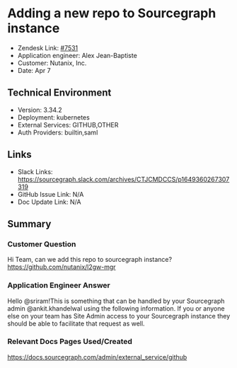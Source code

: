 ​
# Adding a new repo to Sourcegraph instance <!-- Ticket Title  Hint: include keywords to make it searchable -->

- Zendesk Link: [#7531](https://sourcegraph.zendesk.com/agent/tickets/7531)
- Application engineer: Alex Jean-Baptiste
- Customer: Nutanix, Inc. <!-- Redact if this contains personally identifying information -->
- Date: Apr 7

<!-- Data populated from integration, speak to Ben Gordon or Michael Bali if not working -->
<!-- During Internal team trial, fill missing data manually (we are waiting for all data to sync) -->

## Technical Environment
- Version: 3.34.2​
- Deployment: kubernetes
- External Services: GITHUB,OTHER
- Auth Providers: builtin,saml


## Links
<!-- Data for application engineer manual entry -->
- Slack Links: https://sourcegraph.slack.com/archives/CTJCMDCCS/p1649360267307319
- GitHub Issue Link: N/A
- Doc Update Link: N/A

## Summary
### Customer Question
​Hi Team, can we add this repo to sourcegraph instance?
https://github.com/nutanix/l2gw-mgr

### Application Engineer Answer
​Hello @sriram!This is something that can be handled by your Sourcegraph admin @ankit.khandelwal using the following information. If you or anyone else on your team has Site Admin access to your Sourcegraph instance they should be able to facilitate that request as well.

### Relevant Docs Pages Used/Created
​https://docs.sourcegraph.com/admin/external_service/github

<!-- Once complete, upload a copy to https://github.com/sourcegraph/support-tools-internal/tree/main/resolved-tickets as a .md file -->
<!-- Name the file 7531.md -->
